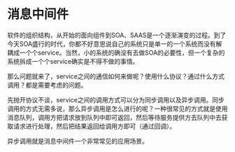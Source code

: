 # 消息中间件

软件的组织结构，从开始的面向组件到SOA、SAAS是一个逐渐演变的过程。到了今天SOA盛行的时代，你都不好意思说自己的系统只是单一的一个系统而没有解耦成一个个service。当然，小的系统的确没有去做SOA的必要性，但一个复杂的系统拆成一个个service确实是不得不做的事情。

那么问题就来了，service之间的通信如何来做呢？使用什么协议？通过什么方式调用？都是需要考虑的问题。

先抛开协议不谈，service之间的调用方式可以分为同步调用以及异步调用。同步调用的方式无需多说，那么异步调用是怎么进行的呢？一种很常见的方式就是使用消息队列，调用方把请求放到队列中即可返回，然后等待服务提供方去队列中去获取请求进行处理，然后把结果返回给调用方即可（通过回调）。

异步调用就是消息中间件一个非常常见的应用场景。
